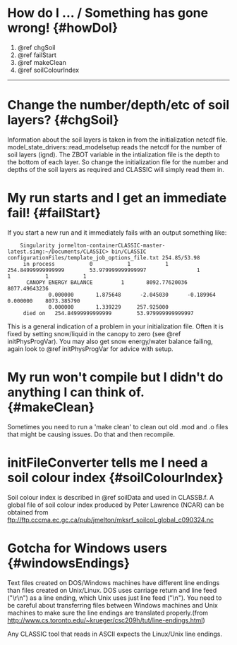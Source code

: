 # How do I ... / Something has gone wrong! {#howDoI}

1. @ref chgSoil
2. @ref failStart
3. @ref makeClean
4. @ref soilColourIndex

----

# Change the number/depth/etc of soil layers? {#chgSoil}

Information about the soil layers is taken in from the initialization netcdf file. model_state_drivers::read_modelsetup reads the netcdf for the number of soil layers (ignd). The ZBOT variable in the intialization file is the depth to the bottom of each layer. So change the initialization file for the number and depths of the soil layers as required and CLASSIC will simply read them in.

# My run starts and I get an immediate fail! {#failStart}

If you start a new run and it immediately fails with an output something like:

        Singularity jormelton-containerCLASSIC-master-latest.simg:~/Documents/CLASSIC> bin/CLASSIC configurationFiles/template_job_options_file.txt 254.85/53.98
         in process           0           1           1   254.84999999999999        53.979999999999997                1           1           1           1
          CANOPY ENERGY BALANCE         1       8092.77620036       8077.49643236
                 0.000000       1.875648      -2.045030      -0.189964       0.000000    8073.385790
                 0.000000       1.339229     257.925000
         died on   254.84999999999999        53.979999999999997 
         
This is a general indication of a problem in your initialization file. Often it is fixed by setting snow/liquid in the canopy to zero (see @ref initPhysProgVar). You may also get snow energy/water balance failing, again look to @ref initPhysProgVar for advice with setup.

# My run won't compile but I didn't do anything I can think of. {#makeClean}

Sometimes you need to run a 'make clean' to clean out old .mod and .o files that might be causing issues. Do that and then recompile.

# initFileConverter tells me I need a soil colour index {#soilColourIndex}

Soil colour index is described in @ref soilData and used in CLASSB.f. A global file of soil colour index produced by Peter Lawrence (NCAR) can be obtained from ftp://ftp.cccma.ec.gc.ca/pub/jmelton/mksrf_soilcol_global_c090324.nc

# Gotcha for Windows users {#windowsEndings}

Text files created on DOS/Windows machines have different line endings than files created on Unix/Linux. DOS uses carriage return and line feed ("\r\n") as a line ending, which Unix uses just line feed ("\n"). You need to be careful about transferring files between Windows machines and Unix machines to make sure the line endings are translated properly.(from http://www.cs.toronto.edu/~krueger/csc209h/tut/line-endings.html)

Any CLASSIC tool that reads in ASCII expects the Linux/Unix line endings.
